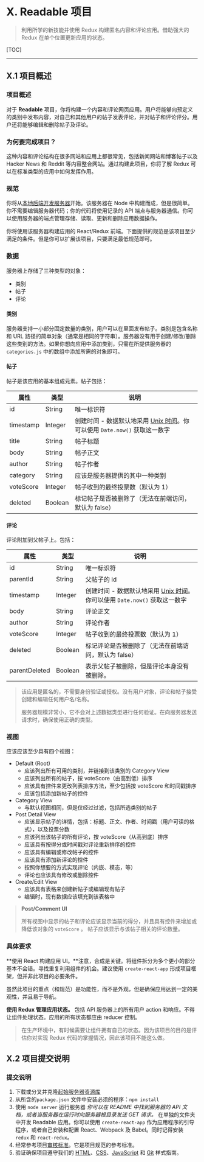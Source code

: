 # X. Readable 项目

> 利用所学的新技能并使用 Redux 构建匿名内容和评论应用。借助强大的 Redux 在单个位置更新应用的状态。

[TOC]

---

## X.1 项目概述

### 项目概述

对于 **Readable** 项目，你将构建一个内容和评论网页应用。用户将能够向预定义的类别中发布内容，对自己和其他用户的帖子发表评论，并对帖子和评论评分。用户还将能够编辑和删除帖子及评论。

### 为何要完成项目？

这种内容和评论结构在很多网站和应用上都很常见，包括新闻网站和博客帖子以及 Hacker News 和 Reddit 等内容整合网站。通过构建此项目，你将了解 Redux 可以在标准类型的应用中如何发挥作用。

### 规范

你将从[本地后端开发服务器](https://github.com/udacity/reactnd-project-readable-starter)开始。该服务器在 Node 中构建而成，但是很简单。你不需要编辑服务器代码；你的代码将使用记录的 API 端点与服务器通信。你可以使用服务器的端点管理存储、读取、更新和删除应用数据操作。

你将使用该服务器构建应用的 React/Redux 前端。下面提供的规范是该项目至少满足的条件。但是你可以扩展该项目，只要满足最低规范即可。

### 数据

服务器上存储了三种类型的对象：

- 类别
- 帖子
- 评论

#### 类别

服务器支持一小部分固定数量的类别，用户可以在里面发布帖子。类别是包含名称和 URL 路径的简单对象（通常是相同的字符串）。服务器没有用于创建/修改/删除这些类别的方法。如果你想向应用中添加类别，只需在所提供服务器的 `categories.js` 中的数组中添加所需的对象即可。

#### 帖子

帖子是该应用的基本组成元素。帖子包括：

| 属性      | 类型    | 说明                                                         |
| --------- | ------- | ------------------------------------------------------------ |
| id        | String  | 唯一标识符                                                   |
| timestamp | Integer | 创建时间 - 数据默认地采用 [Unix 时间](https://en.wikipedia.org/wiki/Unix_time)。你可以使用 `Date.now()` 获取这一数字 |
| title     | String  | 帖子标题                                                     |
| body      | String  | 帖子正文                                                     |
| author    | String  | 帖子作者                                                     |
| category  | String  | 应该是服务器提供的其中一种类别                               |
| voteScore | Integer | 帖子收到的最终投票数（默认为 1）                             |
| deleted   | Boolean | 标记帖子是否被删除了（无法在前端访问，默认为 false）         |

#### 评论

评论附加到父帖子上。包括：

| 属性          | 类型    | 说明                                                         |
| ------------- | ------- | ------------------------------------------------------------ |
| id            | String  | 唯一标识符                                                   |
| parentId      | String  | 父帖子的 id                                                  |
| timestamp     | Integer | 创建时间 - 数据默认地采用 [Unix 时间](https://en.wikipedia.org/wiki/Unix_time)。你可以使用 `Date.now()` 获取这一数字 |
| body          | String  | 评论正文                                                     |
| author        | String  | 评论作者                                                     |
| voteScore     | Integer | 帖子收到的最终投票数（默认为 1）                             |
| deleted       | Boolean | 标记评论是否被删除了（无法在前端访问，默认为 false）         |
| parentDeleted | Boolean | 表示父帖子被删除，但是评论本身没有被删除。                   |

> 该应用是匿名的，不需要身份验证或授权。没有用户对象，评论和帖子接受创建和编辑任何用户名/名称。
>
> 服务器规模非常小，它不会对上述数据类型进行任何验证。在向服务器发送请求时，确保使用正确的类型。

### 视图

应该应该至少具有四个视图：

- Default (Root)
  - 应该列出所有可用的类别，并链接到该类别的 Category View
  - 应该列出所有的帖子，按 voteScore（由高到低）排序
  - 应该具有控件来更改列表排序方法，至少包括按 voteScore 和时间戳排序
  - 应该包括添加新帖子的控件
- Category View 
  - 与默认视图相同，但是仅经过过滤，包括所选类别的帖子
- Post Detail View 
  - 应该显示帖子的详情，包括：标题、正文、作者、时间戳（用户可读的格式），以及投票分数
  - 应该列出该帖子的所有评论，按 voteScore（从高到底）排序
  - 应该具有按得分或时间戳对评论重新排序的控件
  - 应该具有编辑或修改帖子的控件
  - 应该具有添加新评论的控件
  - 按照你想要的方式实现评论（内嵌、模态，等）
  - 评论也应该具有修改或删除控件
- Create/Edit View 
  - 应该具有表格来创建新帖子或编辑现有帖子
  - 编辑时，现有数据应该填充到该表格中

> **Post/Comment UI**
>
> 所有视图中显示的帖子和评论应该显示当前的得分，并且具有控件来增加或降低该对象的 `voteScore` 。 帖子应该显示与该帖子相关的评论数量。

### 具体要求

**使用 React 构建应用 UI。**注意，合成是关键。将组件拆分为多个更小的部分基本不会错。寻找重复利用组件的机会。建议使用 `create-react-app` 形成项目框架，但并非此项目的必要条件。

虽然此项目的重点（和规范）是功能性，而不是外观，但是确保应用达到一定的美观性，并且易于导航。

**使用 Redux 管理应用状态。** 包括 API 服务器上的所有用户 action 和响应。不得让组件处理状态。应用的所有状态都应由 reducer 控制。

> 在生产环境中，有时候需要让组件拥有自己的状态。因为该项目的目的是评估你对实现 Redux 代码的掌握情况，因此该项目不能这么做。



## X.2 项目提交说明

### 提交说明

1. 下载或分叉并克隆[起始服务器资源库](https://github.com/udacity/reactnd-project-readable-starter)
2. 从所含的`package.json` 文件中安装必须的程序：`npm install`
3. 使用 `node server` 运行服务器 *你可以在 README 中找到服务器的 API 文档，或者当服务器在运行时向服务器根目录发送 GET 请求。* 在单独的文件夹中开发 Readable 应用。你可以使用 `create-react-app` 作为应用程序的引导程序，或者自己安装和配置 React、Webpack 及 Babel。同时记得安装 `redux` 和 `react-redux`。
4. 经常参考项目[审核标准](https://review.udacity.com/#!/rubrics/1202/view)。它是项目规范的参考标准。
5. 验证确保项目遵守我们的 [HTML](https://github.com/udacity/frontend-nanodegree-styleguide-zh/blob/master/%E5%89%8D%E7%AB%AF%E5%B7%A5%E7%A8%8B%E5%B8%88%E7%BA%B3%E7%B1%B3%E5%AD%A6%E4%BD%8D%E6%A0%B7%E5%BC%8F%E6%8C%87%E5%8D%97%20-%20HTML%20.md)、[CSS](https://github.com/udacity/frontend-nanodegree-styleguide-zh/blob/master/%E5%89%8D%E7%AB%AF%E5%B7%A5%E7%A8%8B%E5%B8%88%E7%BA%B3%E7%B1%B3%E5%AD%A6%E4%BD%8D%E6%A0%B7%E5%BC%8F%E6%8C%87%E5%8D%97%20-%20CSS.md)、[JavaScript](https://github.com/udacity/frontend-nanodegree-styleguide-zh/blob/master/%E5%89%8D%E7%AB%AF%E5%B7%A5%E7%A8%8B%E5%B8%88%E7%BA%B3%E7%B1%B3%E5%AD%A6%E4%BD%8D%E6%A0%B7%E5%BC%8F%E6%8C%87%E5%8D%97%20-%20JavaScript.md) 和 [Git](https://github.com/udacity/frontend-nanodegree-styleguide-zh/blob/master/%E5%89%8D%E7%AB%AF%E5%B7%A5%E7%A8%8B%E5%B8%88%E7%BA%B3%E7%B1%B3%E5%AD%A6%E4%BD%8D%E6%A0%B7%E5%BC%8F%E6%8C%87%E5%8D%97%20-%20Git.md) 样式指南。